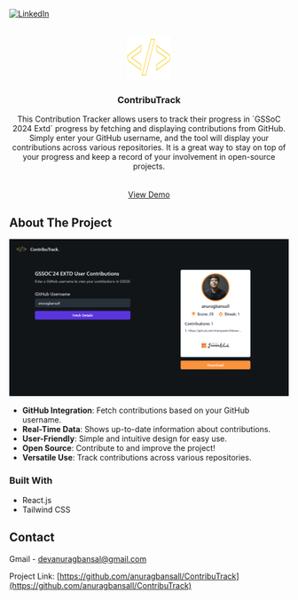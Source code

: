 [![LinkedIn][linkedin-shield]][linkedin-url]

<!-- PROJECT LOGO -->
<br />
<div align="center">
  <a href="https://contributrack.vercel.app/">
    <img src="./src/assets/logo.png" alt="Logo" width="80" height="80">
  </a>

<h3 align="center">ContribuTrack</h3>

  <p align="center">
    This Contribution Tracker allows users to track their progress in `GSSoC 2024 Extd` progress by fetching and displaying contributions from GitHub. Simply enter your GitHub username, and the tool will display your contributions across various repositories. It is a great way to stay on top of your progress and keep a record of your involvement in open-source projects.
    <br />
    <br />
    <br />
    <a href="https://contributrack.vercel.app/">View Demo</a>
  </p>
</div>


<!-- ABOUT THE PROJECT -->
## About The Project

[![Product Name Screen Shot][product-screenshot]](https://contributrack.vercel.app/)

* **GitHub Integration**: Fetch contributions based on your GitHub username.
* **Real-Time Data**: Shows up-to-date information about contributions.
* **User-Friendly**: Simple and intuitive design for easy use.
* **Open Source**: Contribute to and improve the project!
* **Versatile Use**: Track contributions across various repositories.

### Built With

* React.js
* Tailwind CSS

<!-- CONTACT -->
## Contact

Gmail - devanuragbansal@gmail.com

Project Link: [https://github.com/anuragbansall/ContribuTrack](https://github.com/anuragbansall/ContribuTrack)


<!-- MARKDOWN LINKS & IMAGES -->
[linkedin-shield]: https://img.shields.io/badge/-LinkedIn-black.svg?style=for-the-badge&logo=linkedin&colorB=555
[linkedin-url]: https://linkedin.com/in/anuragbansall
[product-screenshot]: ./public/product.png
